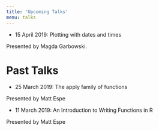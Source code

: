 ```yaml
---
title: 'Upcoming Talks'
menu: talks
---
```


* 15 April 2019: Plotting with dates and times

Presented by Magda Garbowski.

# Past Talks

* 25 March 2019: The apply family of functions

Presented by Matt Espe

* 11 March 2019: An Introduction to Writing Functions in R

Presented by Matt Espe
